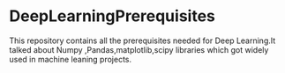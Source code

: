 # DeepLearningPrerequisites
This repository contains all the prerequisites needed for Deep Learning.It talked about Numpy ,Pandas,matplotlib,scipy libraries which got widely used in machine leaning projects.
